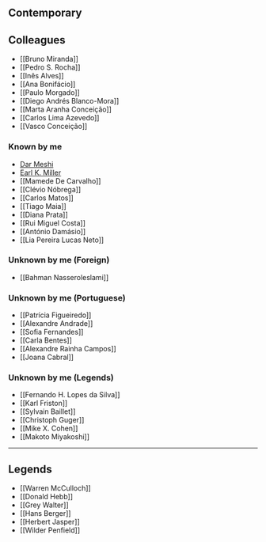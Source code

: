 ## Contemporary
## Colleagues
+ [[Bruno Miranda]]
+ [[Pedro S. Rocha]]
+ [[Inês Alves]]
+ [[Ana Bonifácio]]
+ [[Paulo Morgado]]
+ [[Diego Andrés Blanco-Mora]]
+ [[Marta Aranha Conceição]]
+ [[Carlos Lima Azevedo]]
+ [[Vasco Conceição]]
### Known by me
+ [Dar Meshi](https://comartsci.msu.edu/our-people/dar-meshi)
+ [Earl K. Miller](https://ekmillerlab.mit.edu/earl-miller/)
+ [[Mamede De Carvalho]]
+ [[Clévio Nóbrega]]
+ [[Carlos Matos]]
+ [[Tiago Maia]]
+ [[Diana Prata]]
+ [[Rui Miguel Costa]]
+ [[António Damásio]]
+ [[Lia Pereira Lucas Neto]]
### Unknown by me (Foreign)
+ [[Bahman Nasseroleslami]]
### Unknown by me (Portuguese)
+ [[Patrícia Figueiredo]]
+ [[Alexandre Andrade]]
+ [[Sofia Fernandes]]
+ [[Carla Bentes]]
+ [[Alexandre Rainha Campos]]
+ [[Joana Cabral]]

### Unknown by me (Legends)
+ [[Fernando H. Lopes da Silva]]
+ [[Karl Friston]]
+ [[Sylvain Baillet]]
+ [[Christoph Guger]]
+ [[Mike X. Cohen]]
+ [[Makoto Miyakoshi]]
---
## Legends
+ [[Warren McCulloch]]
+ [[Donald Hebb]]
+ [[Grey Walter]]
+ [[Hans Berger]]
+ [[Herbert Jasper]]
+ [[Wilder Penfield]]